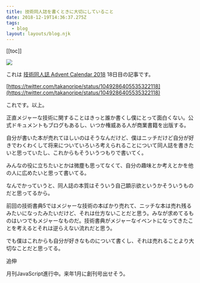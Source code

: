 ```yaml
---
title: 技術同人誌を書くときに大切にしていること
date: 2018-12-19T14:36:37.275Z
tags:
  - blog
layout: layouts/blog.njk
---
```


[[toc]]

![](https://cdn-images-1.medium.com/max/800/1*fsqmavKkZ3drAUUqH6cSSw.png)

これは [技術同人誌 Advent Calendar 2018](https://adventar.org/calendars/2877) 18日目の記事です。

[https://twitter.com/takanoripe/status/1049286405535322118](https://twitter.com/takanoripe/status/1049286405535322118)

これです。以上。

正直メジャーな技術に関することはきっと誰か書くし僕にとって面白くない。公式ドキュメントもブログもあるし、いつか権威ある人が商業書籍を出版する。

自分が書いた本が売れてほしいのはそうなんだけど、僕はニッチだけど自分が好きでわくわくして将来についていろいろ考えられることについて同人誌を書きたいと思っていたし、これからもそういうつもりで書いてく。

みんなの役に立ちたいとかは微塵も思ってなくて、自分の趣味とか考えとかを他の人に広めたいと思って書いてる。

なんでかっていうと、同人誌の本質はそういう自己顕示欲というかそういうものだと思ってるから。

前回の技術書典5ではメジャーな技術の本ばかり売れて、ニッチな本は売れ残るみたいになったみたいだけど、それは仕方ないことだと思う。みなが求めてるものはいつでもメジャーなものだ。技術書典がメジャーなイベントになってきたことを考えるとそれは逆らえない流れだと思う。

でも僕はこれからも自分が好きなものについて書くし、それは売れることより大切なことだと思ってる。

追伸

月刊JavaScript進行中。来年1月に創刊号出せそう。
